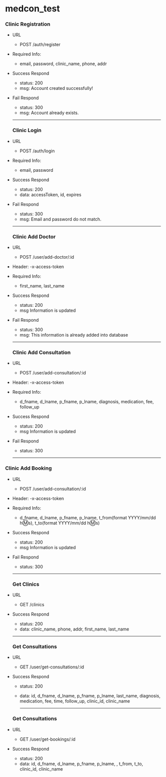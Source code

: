 # medcon_test

### Clinic Registration
- URL
  - POST /auth/register
- Required Info: 
  - email<String>, password<String>, clinic_name<String>, phone<String>, addr<String>
- Success Respond
  - status: 200
  - msg: Account created successfully!
- Fail Respond
  - status: 300
  - msg: Account already exists.
  <hr />
  
  ### Clinic Login
- URL
  - POST /auth/login
- Required Info: 
  - email<String>, password<String>
- Success Respond
  - status: 200
  - data: accessToken, id, expires 
- Fail Respond
  - status: 300
  - msg: Email and password do not match.
  
  <hr />
  
   ### Clinic Add Doctor
- URL
  - POST /user/add-doctor/:id
- Header:
  -x-access-token
- Required Info: 
  - first_name<String>, last_name<String>
- Success Respond
  - status: 200
  - msg Information is updated
- Fail Respond
  - status: 300
  - msg: This information is already added into database
  
  <hr />
  
     ### Clinic Add Consultation
- URL
  - POST /user/add-consultation/:id
- Header:
  -x-access-token
- Required Info: 
  - d_fname<String>, d_lname<String>, p_fname<String>, p_lname<String>, diagnosis<String>, medication<String>, fee<String>, follow_up<Boolean>
- Success Respond
  - status: 200
  - msg Information is updated
- Fail Respond
  - status: 300
  
  <hr/>
  
### Clinic Add Booking
- URL
  - POST /user/add-consultation/:id
- Header:
  -x-access-token
- Required Info: 
  - d_fname<String>, d_lname<String>, p_fname<String>, p_lname<String>, t_from<String>(format YYYY/mm/dd h:m:s), t_to<String>(format YYYY/mm/dd h:m:s)
- Success Respond
  - status: 200
  - msg Information is updated
- Fail Respond
  - status: 300
  
  <hr />
  
  ### Get Clinics
- URL
  - GET /clinics
- Success Respond
  - status: 200
  - data<Array>: clinic_name<String>, phone<String>, addr<String>, first_name<String>, last_name<String>
  
   <hr />
  
  ### Get Consultations
- URL
  - GET /user/get-consultations/:id
- Success Respond
  - status: 200
  - data<Array>: id<String>, d_fname<String>, d_lname<String>, p_fname<String>, p_lname<String>, last_name<String>, diagnosis<String>, medication<String>, fee<String>, time<String>, follow_up<Boolean>, clinic_id<String>, clinic_name<String>
  
     <hr />
  
  ### Get Consultations
- URL
  - GET /user/get-bookings/:id
- Success Respond
  - status: 200
  - data<Array>: id<String>, d_fname<String>, d_lname<String>, p_fname<String>, p_lname<String>, , t_from<String>, t_to<String>, clinic_id<String>, clinic_name<String>
